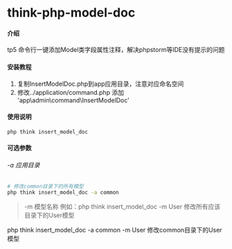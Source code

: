 # think-php-model-doc

#### 介绍
tp5 命令行一键添加Model类字段属性注释，解决phpstorm等IDE没有提示的问题


#### 安装教程

1.  复制InsertModelDoc.php到app应用目录，注意对应命名空间
2.  修改../application/command.php  添加 'app\admin\command\InsertModelDoc'

#### 使用说明

~~~code \bin\bash
php think insert_model_doc
~~~

#### 可选参数
###### -a 应用目录
~~~bash
# 修改common目录下的所有模型 
php think insert_model_doc -a common 
~~~

> -m 模型名称
例如：php think insert_model_doc -m User 
修改所有应该目录下的User模型 

php think insert_model_doc -a common -m User
修改common目录下的User模型 

